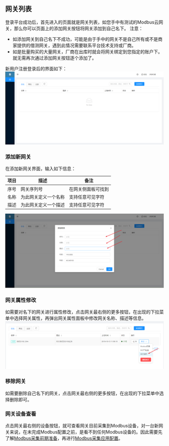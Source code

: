 ## 网关列表

登录平台成功后，首先进入的页面就是网关列表，如您手中有测试的Modbus云网关，那么你可以页面上的添加网关按钮将网关添加到自己名下。
注意：

* 如添加网关到自己名下不成功，可能是由于手中的网关不是自己所有或不是商家提供的借测网关，遇到此情况需要联系平台技术支持或厂商。
* 如是批量购买的大量网关，厂商在出库时就会将网关绑定到您指定的账户下。就无需再次通过添加网关按钮逐个添加了。

新用户注册登录后的界面如下：
![](imgs/2019-10-15-18-10-15.png)


### 添加新网关
在添加新网关界面，输入如下信息：

| 项目| 描述 | 备注 |
|---|---|---|
| 序号  | 网关序列号  |  在网关侧面板可找到   |
| 名称  | 为此网关定义一个名称  |  支持任意可见字符   |
| 描述  | 为此网关定义一个描述  |  支持任意可见字符   |

![](imgs/2019-10-15-18-11-45.png)

### 网关属性修改

如需要对名下的网关进行属性修改，点击网关最右侧的更多按钮，在出现的下拉菜单中选择网关属性，再弹出网关属性面板中修改网关名称、描述等信息。
![](imgs/2019-10-15-18-14-13.png)

### 移除网关

如需要删除自己名下的网关，点击网关最右侧的更多按钮，在出现的下拉菜单中选择删除即可。

### 网关设备查看
点击网关最右侧的设备按钮，就可查看网关目前采集到Modbus设备，对一台新网关来说，在未完成Modbus配置之前，是看不到任何Modbus设备的。因此需要先了解[Modbus采集前期准备](Modbus-prepare.md)，再进行[Modbus采集应用配置](Modbus-config.md)。